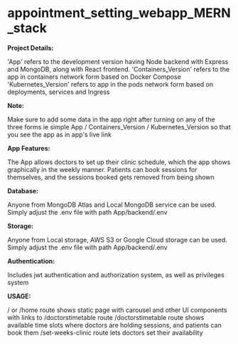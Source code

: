 # appointment_setting_webapp_MERN_stack

**Project Details:**

'App' refers to the development version having Node backend with Express and MongoDB, along with  React frontend.
'Containers_Version' refers to the app in containers network form based on Docker Compose
'Kubernetes_Version' refers to app in the pods network form based on deployments, services and Ingress

**Note:**

Make sure to add some data in the app right after turning on any of the three forms ie simple App / Containers_Version / Kubernetes_Version so that you see the app as in app's live link


**App Features:**

The App allows doctors to set up their clinic schedule, which the app shows graphically in the weekly manner. Patients can book sessions for themselves, and the sessions booked gets removed from being shown


**Database:**

Anyone from MongoDB Atlas and Local MongoDB service can be used. Simply adjust the .env file with path App/backend/.env 


**Storage:**

Anyone from Local storage, AWS S3 or Google Cloud storage can be used. Simply adjust the .env file with path App/backend/.env 

**Authentication:**	

Includes jwt authentication and authorization system, as well as privileges system


**USAGE:**

/ or /home route shows static page with carousel and other UI components with  links to /doctorstimetable route
/doctorstimetable route shows available time slots where doctors are holding sessions, and patients can book them
/set-weeks-clinic route lets doctors set their availability
